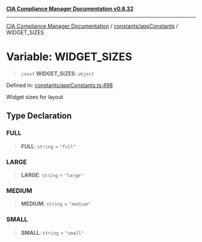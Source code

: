 [**CIA Compliance Manager Documentation v0.8.32**](../../../README.md)

***

[CIA Compliance Manager Documentation](../../../modules.md) / [constants/appConstants](../README.md) / WIDGET\_SIZES

# Variable: WIDGET\_SIZES

> `const` **WIDGET\_SIZES**: `object`

Defined in: [constants/appConstants.ts:498](https://github.com/Hack23/cia-compliance-manager/blob/0dc9a11e510cc2f2986e7debe532892627f2b00f/src/constants/appConstants.ts#L498)

Widget sizes for layout

## Type Declaration

### FULL

> **FULL**: `string` = `"full"`

### LARGE

> **LARGE**: `string` = `"large"`

### MEDIUM

> **MEDIUM**: `string` = `"medium"`

### SMALL

> **SMALL**: `string` = `"small"`
